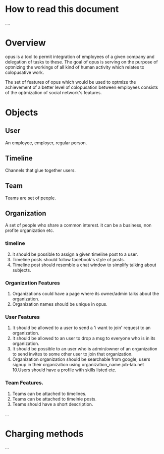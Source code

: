 # How to read this document

....

# Overview

opus is a tool to permit integration of employees of a given company and delegation of tasks to these.
The goal of opus is serving on the purpose of optmizing the workings of all kind of human activity 
which relates to colopusative work. 

The set of features of opus which would be used
to optmize the achievement of a better level of colopusation between employees
consists of the optmization of social network's features.


# Objects

## User

An employee, employer, regular person.

## Timeline

Channels that glue together users.

## Team

Teams are set of people.

## Organization

A set of people who share a common interest. it can be
a business, non profite organization etc.

### timeline

2. it should be possible to assign a given timeline post to a user.
3. Timeline posts should follow facebook's style of posts.
4. Timeline post should resemble a chat window to simplify talking about subjects.

### Organization Features

1. Organizations could have a page where its owner/admin talks about the organization.
3. Organization names should be unique in opus.

### User Features


1. It should be allowed to a user to send a 'i want to join' request to an organization.
5. It should be allowed to an user to drop a msg to everyone who is in its organization.
6. It should be possible to an user who is admin/owner of an organization
to send invites to some other user to join that organization.
8. Organization organization should be searchable from google, users signup in their organization
using organization_name.job-lab.net
10.Users should have a profile with skills listed etc. 

### Team Features.

1. Teams can be attached to timelines.
2. Teams can be attached to timelnie posts.
3. Teams should have a short description.

...

# Charging methods

...






